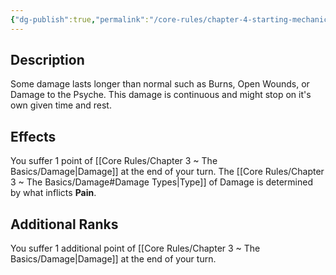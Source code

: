 ```yaml
---
{"dg-publish":true,"permalink":"/core-rules/chapter-4-starting-mechanics/condition-list/pain/"}
---
```


## Description
Some damage lasts longer than normal such as Burns, Open Wounds, or Damage to the Psyche. This damage is continuous and might stop on it's own given time and rest.
## Effects
You suffer 1 point of [[Core Rules/Chapter 3 ~ The Basics/Damage\|Damage]] at the end of your turn. 
The [[Core Rules/Chapter 3 ~ The Basics/Damage#Damage Types\|Type]] of Damage is determined by what inflicts **Pain**.
## Additional Ranks
You suffer 1 additional point of [[Core Rules/Chapter 3 ~ The Basics/Damage\|Damage]] at the end of your turn.
